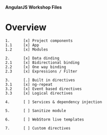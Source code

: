 **AngularJS Workshop Files**

# Overview
    1.      [x] Project components
    1.1     [x] App
    1.2     [x] Modules

    2.      [x] Data dinding
    2.1     [x] Bidirectional binding
    2.2     [x] One way binding
    2.3     [x] Expressions / Filter

    3.      [.] Built in directives
    3.1     [x] ng-repeat
    3.2     [x] Event based directives
    3.3     [x] Logical directives

    4.      [ ] Services & dependency injection

    5.      [ ] Sanitize module

    6.      [ ] WebStorm live templates

    7.      [ ] Custom directives
